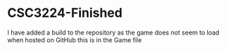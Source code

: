 # CSC3224-Finished

I have added a build to the repository as the game does not seem to load when hosted on GitHub this is in the Game file

